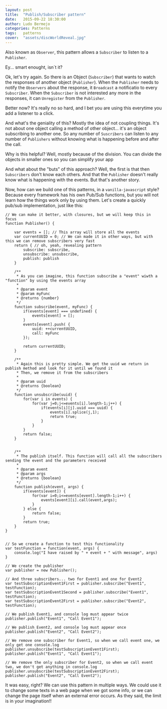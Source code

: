 ```yaml
---
layout: post
title:  "Publish/Subscriber pattern"
date:   2015-09-22 18:30:00
author: Ludo Bermejo
categories: Patterns 
tags:	patterns 
cover:  "assets/discWorldReveal.jpg"
---
```


Also known as `Observer`, this pattern allows a `Subscriber` to listen to a `Publisher`. 
  
Ey... smart enought, isn`t it?
  
Ok, let's try again. So there is an Object (`Subscriber`) that wants to watch the responses of another object (`Publisher`). When the `Publisher` needs to notify the `Observers` about the response, it `Broadcast` a notificatio to every `Subscriber`. When the `Subscriber` is not interested any more in the responses, it can `Unregister` from the `Publisher`.

Better now? It's really no so hard, and I bet you are using this everytime you add a listener to a click. 

And what's the geniality of this? Mostly the idea of not coupling things. It's not about one object calling a method of other object... it's an object subscribing to another one. So any number of `Suscribers` can listen to any number of `Publishers` without knowing what is happening before and after the call.
 
Why is this helpful? Well, mostly because of the division. You can divide the objects in smaller ones so you can simplify your app 

And what about the "buts" of this approach? Well, the first is that then `Subscribers` don't know each others. And that the `Publisher` doesn't really know what is happening with the events. But that's another story.
 
Now, how can we build one of this patterns, in a `vanilla-javascript` style? Because every framework has his own Pub/Sub functions, but you will not learn how the things work only by using them. Let's create a quickly pub/sub implementation, just like this:

    // We can make it better, with closures, but we will keep this in focus
    function Publisher() {

        var events = []; // This array will store all the events
        var currentUUID = 0; // We can made it in other ways, but with this we can remove subscribers very fast
        return { // oh, yeah, revealing pattern
            subscribe: subscribe,
            unsubscribe: unsubscribe,
            publish: publish
        }

        /**
         * As you can imagine, this function subscribe a "event" wiwth a "function" by using the events array
         *
         * @param event
         * @param myFunc
         * @returns {number}
         */
        function subscribe(event, myFunc) {
            if(events[event] === undefined) {
                events[event] = [];
            }
            events[event].push( {
                uuid: ++currentUUID,
                call: myFunc
            });

            return currentUUID;
        }

        /**
         * Again this is pretty simple. We get the uuid we return in publish method and look for it until we found it
         * Then, we remove it from the subscribers
         *
         * @param uuid
         * @returns {boolean}
         */
        function unsubscribe(uuid) {
            for(var i in events) {
                for(var j=0;j<=events[i].length-1;j++) {
                    if(events[i][j].uuid === uuid) {
                        events[i].splice(j,1);
                        return true;
                    }
                }
            }
            return false;
        }


        /**
         * The publish itself. This function will call all the subscribers sending the event and the parameters received
         *
         * @param event
         * @param args
         * @returns {boolean}
         */
        function publish(event, args) {
            if(events[event]) {
                for(var i=0;i<=events[event].length-1;i++) {
                    events[event][i].call(event,args);
                }
            } else {
                return false;
            }
            return true;
        }
    }


    // So we create a function to test this functionality
    var testFunction = function(event, args) {
        console.log("I have raised by " + event + " with message", args)
    }

    // We create the publisher
    var publisher = new Publisher();

    // And three subscribers... two for Event1 and one for Event2
    var testSubscriptionEvent1First = publisher.subscribe("Event1", testFunction);
    var testSubscriptionEvent1Second = publisher.subscribe("Event1", testFunction);
    var testSubscriptionEvent2First = publisher.subscribe("Event2", testFunction);

    // We publish Event1, and console log must appear twice
    publisher.publish("Event1", "Call Event1");

    // We publish Event2, and console log must appear once
    publisher.publish("Event2", "Call Event2");

    // We remove one subscriber for Event1, so when we call event one, we only get one console.log
    publisher.unsubscribe(testSubscriptionEvent1First);
    publisher.publish("Event1", "Call Event1");

    // We remove the only subscriber for Event2, so when we call event two, we don't get anything in console.log
    publisher.unsubscribe(testSubscriptionEvent2First);
    publisher.publish("Event2", "Call Event2");

It was easy, right? We can use this pattern in multiple ways. We could use it to change some texts in a web page when we got some info, or we can change the page itself when an external error occurs. As they said, the limit is in your imagination!!  
